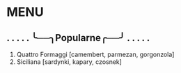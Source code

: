 # MENU

## . . . . . ╰──╮Popularne╭──╯ . . . . .
1. Quattro Formaggi [camembert, parmezan, gorgonzola]
2. Siciliana [sardynki, kapary, czosnek]
